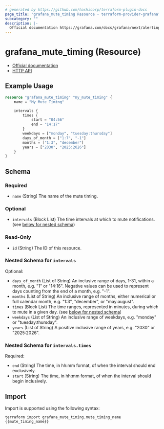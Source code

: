 ```yaml
---
# generated by https://github.com/hashicorp/terraform-plugin-docs
page_title: "grafana_mute_timing Resource - terraform-provider-grafana"
subcategory: ""
description: |-
  Official documentation https://grafana.com/docs/grafana/next/alerting/notifications/mute-timings/HTTP API https://grafana.com/docs/grafana/next/developers/http_api/alerting_provisioning/#mute-timings
---
```


# grafana_mute_timing (Resource)

* [Official documentation](https://grafana.com/docs/grafana/next/alerting/notifications/mute-timings/)
* [HTTP API](https://grafana.com/docs/grafana/next/developers/http_api/alerting_provisioning/#mute-timings)

## Example Usage

```terraform
resource "grafana_mute_timing" "my_mute_timing" {
    name = "My Mute Timing"

    intervals {
        times {
            start = "04:56"
            end = "14:17"
        }
        weekdays = ["monday", "tuesday:thursday"]
        days_of_month = ["1:7", "-1"]
        months = ["1:3", "december"]
        years = ["2030", "2025:2026"]
    }
}
```

<!-- schema generated by tfplugindocs -->
## Schema

### Required

- `name` (String) The name of the mute timing.

### Optional

- `intervals` (Block List) The time intervals at which to mute notifications. (see [below for nested schema](#nestedblock--intervals))

### Read-Only

- `id` (String) The ID of this resource.

<a id="nestedblock--intervals"></a>
### Nested Schema for `intervals`

Optional:

- `days_of_month` (List of String) An inclusive range of days, 1-31, within a month, e.g. "1" or "14:16". Negative values can be used to represent days counting from the end of a month, e.g. "-1".
- `months` (List of String) An inclusive range of months, either numerical or full calendar month, e.g. "1:3", "december", or "may:august".
- `times` (Block List) The time ranges, represented in minutes, during which to mute in a given day. (see [below for nested schema](#nestedblock--intervals--times))
- `weekdays` (List of String) An inclusive range of weekdays, e.g. "monday" or "tuesday:thursday".
- `years` (List of String) A positive inclusive range of years, e.g. "2030" or "2025:2026".

<a id="nestedblock--intervals--times"></a>
### Nested Schema for `intervals.times`

Required:

- `end` (String) The time, in hh:mm format, of when the interval should end exclusively.
- `start` (String) The time, in hh:mm format, of when the interval should begin inclusively.

## Import

Import is supported using the following syntax:

```shell
terraform import grafana_mute_timing.mute_timing_name {{mute_timing_name}}
```
